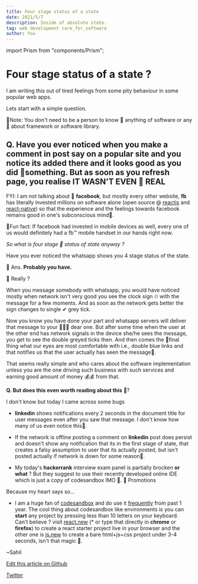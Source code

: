```yaml
---
title: Four stage status of a state
date: 2021/5/7
description: Inside of absolute state.
tag: web development care_for_software
author: You
---
```


import Prism from "components/Prism";

# Four stage status of a state ?

I am writing this out of tired feelings from some pity behaviour in some popular web apps.

Lets start with a simple question.

🤠︎Note: You don't need to be a person to know 🙈︎ anything of software or any 💩︎ about framework or software library.

## Q. Have you ever noticed when you make a comment in post say on a popular site and you notice its added there and it looks good as you did 🤠︎something. But as soon as you refresh page, you realise IT WASN'T EVEN 🛑︎ REAL

FYI: I am not talking about 👥︎ **facebook**, but mostly every other website, **fb** has literally invested millions on software alone (open source @ [reactjs](https://github.com/facebook/react) and [react-native](https://github.com/facebook/react-native)) so that the experience and the feelings towards facebook remains good in one's subconscious mind🥝︎.

🦑︎Fun fact: If facebook had invested in mobile devices as well, every one of us would definitely had a fb™︎ mobile handset in our hands right now.

_So what is four stage 🤬︎ status of state anyway ?_

Have you ever noticed the whatsapp shows you 4 stage status of the state.

🤺︎ Ans. **Probably you have.**

🐥︎ Really ?

When you message somebody with whatsapp, you would have noticed mostly when network isn't very good you see the clock sign ⏲︎ with the message for a few moments. And as soon as the network gets better the sign changes to single ✔︎ grey tick.

Now you know you have done your part and whatsapp servers will deliver that message to your 🧑︎‍🤝︎‍🧑︎ dear one. But after some time when the user at the other end has network signals in the device she/he sees the message, you get to see the double greyed ticks then. And then comes the 🧿︎final thing what our eyes are most comfortable with i.e., double blue links and that notifies us that the user actually has seen the message🦕︎.

That seems really simple and who cares about the software implementation unless you are the one driving such business with such services and earning good amount of money 💰︎💰︎ from that.

**Q. But does this even worth reading about this** 🤹︎?

I don't know but today I came across some bugs

- **linkedin** shows notifications every 2 seconds in the document title for user messages even after you saw that message. I don't know how many of us even notice this🤨︎.
- If the network is offline posting a comment on **linkedin** post does persist and doesn't show any notification that its in the first stage of state, that creates a falsy assumption to user that its actually posted, but isn't posted actually if network is down for some reason🥺︎.

- My today's **hackerrank** interview exam panel is partially brocken **or what** ? But they suggest to use their recently developed online IDE which is just a copy of codesandbox IMO 🥵︎.
  💓︎ Promotions

Because my heart says so...

- I am a huge fan of [codesandbox](codesandbox.io) and do use it [frequently](https://codesandbox.io/u/sahilrajput03) from past 1 year. The cool thing about codesandbox like environments is you can **start** any project by pressing less than 10 letters on your keyboard. Can't believe ? visit [react.new](https://react.new) (\* or type that directly in **chrome** or **firefox**) to create a react starter project live in your browser and the other one is [js.new](https://js.new) to create a bare html+js+css project under 3-4 seconds, isn't that magic 🤹︎.

~Sahil

[Edit this article on Github](https://github.com/sahilrajput03/sahilrajput.ml/edit/master/pages/posts/4-state-delivery-status.mdx)

[Twitter](https://twitter.com/freakstarrocks)
